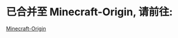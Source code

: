 # 已合并至 Minecraft-Origin, 请前往:
[Minecraft-Origin](https://github.com/Minecraft-Origin/Minecraft-Origin)
